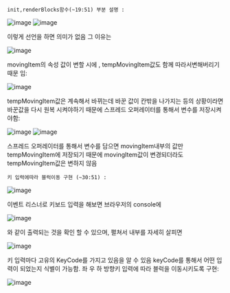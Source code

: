     init,renderBlocks함수(~19:51) 부분 설명 :

![image](https://github.com/twingay96/tetris/assets/64403357/392fd7b5-b6b3-4195-b30b-328f774c5791)
![image](https://github.com/twingay96/tetris/assets/64403357/400f3f6c-e6b3-4ef7-8f77-ac718290d9e5)

이렇게 선언을 하면 의미가 없음 그 이유는

![image](https://github.com/twingay96/tetris/assets/64403357/1b8c68c3-4eb8-400a-8694-3fa818b5f86f)

movingItem의 속성 값이 변할 시에 , tempMovingItem값도 함께 따라서변해버리기 때문 임:

![image](https://github.com/twingay96/tetris/assets/64403357/8dab3b4d-41a6-4b44-9d0c-17d5a9e71c20)

tempMovingItem값은 계속해서 바뀌는데 바꾼 값이 칸밖을 나가지는 등의 상황이라면 바꾼값을 다시 원복 시켜야하기 때문에 스프레드 오퍼레이터를 통해서 변수를 저장시켜야함:

![image](https://github.com/twingay96/tetris/assets/64403357/6331f515-65c8-4d65-b311-dcef6bd3f811)
![image](https://github.com/twingay96/tetris/assets/64403357/57888291-6d5c-4c06-a648-c41b40c0be48)

스프레드 오퍼레이터를 통해서 변수를 담으면 movingItem내부의 값만 tempMovingItem에 저장되기 때문에 movingItem값이 변경되더라도 tempMovingItem값은 변하지 않음

    키 입력에따라 블럭이동 구현 (~30:51) :

![image](https://github.com/twingay96/tetris/assets/64403357/505016ce-f6f4-43ec-8041-1eed203e0949)

이벤트 리스너로 키보드 입력을 해보면 브라우저의 console에 

![image](https://github.com/twingay96/tetris/assets/64403357/c66fbb74-a18c-4e15-a762-8487ead65da6)

와 같이 출력되는 것을 확인 할 수 있으며, 펼쳐서 내부를 자세히 살피면 

![image](https://github.com/twingay96/tetris/assets/64403357/65eddfca-df33-46bb-85cf-d8f8ef08d890)

키 입력마다 고유의 KeyCode를 가지고 있음을 알 수 있음 keyCode를 통해서 어떤 입력이 되었는지 식별이 가능함.
좌 우 하 방향키 입력에 따라 블럭을 이동시키도록 구현:

![image](https://github.com/twingay96/tetris/assets/64403357/50e3d9e1-cbb6-4f20-a55e-a256d5181532)



